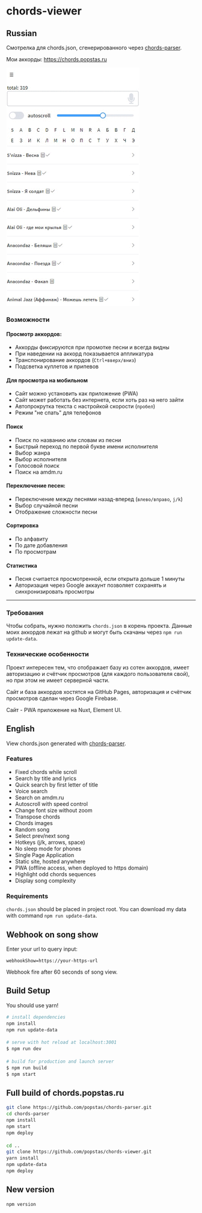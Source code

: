 # chords-viewer

## Russian
Смотрелка для chords.json, сгенерированного через [chords-parser](https://github.com/popstas/chords-parser).

Мои аккорды: https://chords.popstas.ru

![demo](static/demo.gif)

### Возможности

#### Просмотр аккордов:
- Аккорды фиксируются при промотке песни и всегда видны
- При наведении на аккорд показывается аппликатура
- Транспонирование аккордов (`Ctrl+вверх/вниз`)
- Подсветка куплетов и припевов

#### Для просмотра на мобильном
- Сайт можно установить как приложение (PWA)
- Сайт может работать без интернета, если хоть раз на него зайти
- Автопрокрутка текста с настройкой скорости (`пробел`)
- Режим "не спать" для телефонов

#### Поиск
- Поиск по названию или словам из песни
- Быстрый переход по первой букве имени исполнителя
- Выбор жанра
- Выбор исполнителя
- Голосовой поиск
- Поиск на amdm.ru
 
#### Переключение песен:
- Переключение между песнями назад-вперед (`влево/вправо`, `j/k`)
- Выбор случайной песни
- Отображение сложности песни

#### Сортировка
- По алфавиту
- По дате добавления
- По просмотрам

#### Статистика
- Песня считается просмотренной, если открыта дольше 1 минуты
- Авторизация через Google аккаунт позволяет сохранять и синхронизировать просмотры


---

### Требования
Чтобы собрать, нужно положить `chords.json` в корень проекта.
Данные моих аккордов лежат на github и могут быть скачаны через `npm run update-data`.

### Технические особенности
Проект интересен тем, что отображает базу из сотен аккордов, имеет авторизацию и счётчик просмотров (для каждого пользователя свой), но при этом не имеет серверной части.

Сайт и база аккордов хостятся на GitHub Pages, авторизация и счётчик просмотров сделан через Google Firebase.

Сайт - PWA приложение на Nuxt, Element UI.


## English
View chords.json generated with [chords-parser](https://github.com/popstas/chords-parser).

### Features
- Fixed chords while scroll
- Search by title and lyrics
- Quick search by first letter of title
- Voice search
- Search on amdm.ru
- Autoscroll with speed control
- Change font size without zoom
- Transpose chords
- Chords images
- Random song
- Select prev/next song
- Hotkeys (j/k, arrows, space)
- No sleep mode for phones
- Single Page Application
- Static site, hosted anywhere
- PWA (offline access, when deployed to https domain)
- Highlight odd chords sequences
- Display song complexity

### Requirements
`chords.json` should be placed in project root. You can download my data with command `npm run update-data`.


## Webhook on song show
Enter your url to query input:

```
webhookShow=https://your-https-url
```

Webhook fire after 60 seconds of song view.


## Build Setup

You should use yarn!

``` bash
# install dependencies
npm install
npm run update-data

# serve with hot reload at localhost:3001
$ npm run dev

# build for production and launch server
$ npm run build
$ npm start
```

## Full build of chords.popstas.ru

``` bash
git clone https://github.com/popstas/chords-parser.git
cd chords-parser
npm install
npm start
npm deploy

cd ..
git clone https://github.com/popstas/chords-viewer.git
yarn install
npm update-data
npm deploy
```

## New version

``` bash
npm version
```

